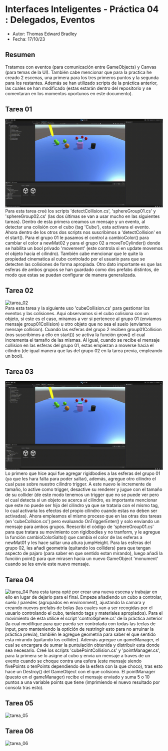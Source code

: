 # Interfaces Inteligentes - Práctica 04 : Delegados, Eventos  

- Autor: Thomas Edward Bradley  
- Fecha: 17/10/23  

## Resumen  
Tratamos con eventos (para comunicación entre GameObjects) y Canvas (para temas de la UI). También cabe 
mencionar que para la practica he creado 2 escenas, una primera para los tres primeros puntos y la segunda 
para los restantes. Además se han utilizado scripts de la práctica anterior, las cuales se han modificado 
(estas estarán dentro del repositorio y se comentaran en los momentos oportunos en este documento).

## Tarea 01  
![tarea_01](./gifs/II_Pr04_gif01.gif)  
Para esta tarea creé los scripts 'detectCollision.cs', 'sphereGroup01.cs' y 'sphereGroup02.cs' (las dos últimas se van a 
usar mucho en las siguientes tareas). Dentro de esta primera creamos un mensaje y un evento, al detectar una colisión con
el cubo (tag 'Cube'), esta activara el evento. Ahora dentro de los otros dos scripts nos suscribimos a 'detectCollision' en 
el start(). Para el grupo 01 le pasamos el control a cambioColor() para cambiar el color a newMat02 y para el grupo 02 a 
moveToCylinder() donde se habilita un bool privado 'movement' (este controla si en update movemos el objeto hacia el cilindro). 
También cabe mencionar que le quite la propiedad cinematica al cubo controlado por el usuario para que se detecten las colisiones 
de forma apropiada. Otro dato importante es que las esferas de ambos grupos se han guardado como dos prefabs distintos, de modo
que estas se puedan configurar de manera generalizada.

## Tarea 02  
![tarea_02](./gifs/II_Pr04_gif02.gif)  
Para esta tarea y la siguiente uso 'cubeCollision.cs' para gestionar los eventos y las colisiones. Aqui observamos si el cubo colisiona 
con un objeto, si este es el caso, miramos a ver si pertenece al grupo 01 (enviamos mensaje group01Collision) u otro objeto que no sea el 
suelo (enviamos mensaje collision). Cuando las esferas del grupo 2 reciben group01Collision (nos suscribimos a ello en start()) se activa 
la función grow() el cual incrementa el tamaño de las mismas. Al igual, cuando se recibe el mensaje collision en las esferas del grupo 01, estas 
empiezan a moverse hacia el cilindro (de igual manera que las del grupo 02 en la tarea previa, empleando un bool).

## Tarea 03
![tarea_03](./gifs/II_Pr04_gif03.gif) 
Lo primero que hice aqui fue agregar rigidbodies a las esferas del grupo 01 (ya que les hara falta para poder saltar), además, agregue otro cilindro
el cual puse sobre nuestro cilindro trigger. A este nuevo le incremente de tamaño, lo active como trigger, desactive su renderer y jugue con el tamaño de 
su collider (de este modo tenemos un trigger que no se puede ver pero el cual detecta si un objeto se acerca al cilindro, es importante mencionar que 
este no puede ser hijo del cilindro ya que se trataria con el mismo tag, lo cual activaria los efectos del propio cilindro cuando estas no deben ser activadas). 
Ahora empleamos el mismo proceso que en las otras dos tareas (en 'cubeCollsion.cs') pero evaluando OnTriggerEnter() y solo enviando un mensaje para ambos grupos. 
Reescribí el código de 'sphereGroup01.cs' para que tratara su movimiento con rigidbodies y no tranform, y le agregue la función cambioColorSalto() que cambia el color 
de las esferas a newMat01 y les hace saltar una altura jumpHeight. Para las esferas del grupo 02, les añadi geometria (quitando los colliders) para que tengan aspecto 
de pajaro (para saber en que sentido estan mirando), luego añadi la función point() para que mirasen hacia un nuevo GameObject 'monument' cuando se les envie este nuevo 
mensaje.

## Tarea 04
![tarea_04](./gifs/II_Pr04_gif04.gif) 
Para esta tarea opté por crear una nueva escena y trabajar en ello en lugar de dejarlo para el final. Empeze añadiendo un cubo a controlar, suelo / paredes (agrupados en environment), ajustando la camara 
y creando nuevos prefabs de bolas (las cuales van a ser recogidas por el usuario controlando el cubo, teniendo tags y materiales apropiados). Para el movimiento de esta utilice el 
script 'controlSphere.cs' de la práctica anterior (la cual modifique para que pueda ser controlada con todas las teclas de input, pero manteniendo la optición de restringir esto para 
no arruinar la práctica previa), también le agregue geometria para saber el que sentido esta mirando (quitando los collider). Además agregue un gameManager, el cual se encargara de sumar la puntuiación 
obtenida y distribuir esta donde sea necesario. Creé los scripts 'cubePointCollision.cs' y 'pointManager.cs', para la primera se lo asigne al cubo y envia un mensaje a traves de un evento cuando se choque contra 
una esfera (este mensaje siendo fivePoints o tenPoints dependiendo de la esfera con la que choco), tras esto hace un Destroy() del GameObject con el que colisiono. El pointManager (puesto en el gameManager) recibe el mensaje enviado 
y suma 5 o 10 puntos a una variable points que tiene (imprimiendo el nuevo resultado por consola tras esto).

## Tarea 05
![tarea_05](./gifs/II_Pr04_gif05.gif)  

## Tarea 06
![tarea_06](./gifs/II_Pr04_gif06.gif)  